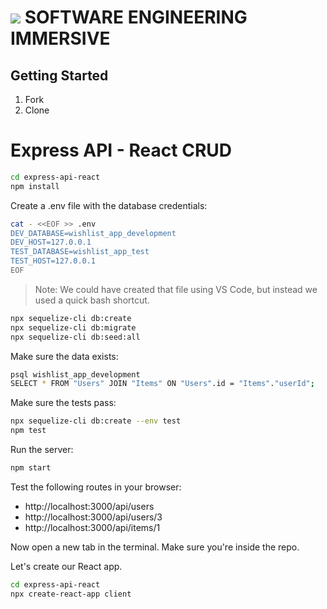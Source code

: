 # ![](https://ga-dash.s3.amazonaws.com/production/assets/logo-9f88ae6c9c3871690e33280fcf557f33.png)  SOFTWARE ENGINEERING IMMERSIVE

## Getting Started

1. Fork
2. Clone

# Express API - React CRUD

```sh
cd express-api-react
npm install
```

Create a .env file with the database credentials:

```sh
cat - <<EOF >> .env
DEV_DATABASE=wishlist_app_development
DEV_HOST=127.0.0.1
TEST_DATABASE=wishlist_app_test
TEST_HOST=127.0.0.1
EOF
```

> Note: We could have created that file using VS Code, but instead we used a quick bash shortcut.

```sh
npx sequelize-cli db:create
npx sequelize-cli db:migrate
npx sequelize-cli db:seed:all
```

Make sure the data exists:

```sh
psql wishlist_app_development
SELECT * FROM "Users" JOIN "Items" ON "Users".id = "Items"."userId";
```

Make sure the tests pass:

```sh
npx sequelize-cli db:create --env test
npm test
```

Run the server:

```sh
npm start
```

Test the following routes in your browser:

- http://localhost:3000/api/users
- http://localhost:3000/api/users/3
- http://localhost:3000/api/items/1

Now open a new tab in the terminal. Make sure you're inside the repo.

Let's create our React app.

```sh
cd express-api-react
npx create-react-app client
```

